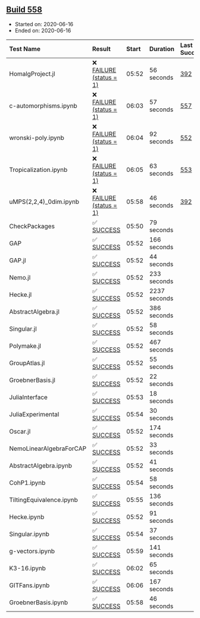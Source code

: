 ## [Build 558](https://oscarci.mathematik.uni-kl.de/job/oscar-julia-1.4/558/)

* Started on: 2020-06-16
* Ended on: 2020-06-16

| Test Name    | Result | Start | Duration | Last Success | First Failure |
|:-------------|:-------|:------|:---------|:-------------|:--------------|
| HomalgProject.jl | ❌ [FAILURE (status = 1)](https://oscarci.mathematik.uni-kl.de/job/oscar-julia-1.4/558/artifact/logs/build-558/HomalgProject.jl.log) | 05:52 | 56 seconds | [392](https://oscarci.mathematik.uni-kl.de/job/oscar-julia-1.4/392/) | [393](https://oscarci.mathematik.uni-kl.de/job/oscar-julia-1.4/393/) |
| c-automorphisms.ipynb | ❌ [FAILURE (status = 1)](https://oscarci.mathematik.uni-kl.de/job/oscar-julia-1.4/558/artifact/logs/build-558/c-automorphisms.ipynb.log) | 06:03 | 57 seconds | [557](https://oscarci.mathematik.uni-kl.de/job/oscar-julia-1.4/557/) | [558](https://oscarci.mathematik.uni-kl.de/job/oscar-julia-1.4/558/) |
| wronski-poly.ipynb | ❌ [FAILURE (status = 1)](https://oscarci.mathematik.uni-kl.de/job/oscar-julia-1.4/558/artifact/logs/build-558/wronski-poly.ipynb.log) | 06:04 | 92 seconds | [552](https://oscarci.mathematik.uni-kl.de/job/oscar-julia-1.4/552/) | [553](https://oscarci.mathematik.uni-kl.de/job/oscar-julia-1.4/553/) |
| Tropicalization.ipynb | ❌ [FAILURE (status = 1)](https://oscarci.mathematik.uni-kl.de/job/oscar-julia-1.4/558/artifact/logs/build-558/Tropicalization.ipynb.log) | 06:05 | 63 seconds | [553](https://oscarci.mathematik.uni-kl.de/job/oscar-julia-1.4/553/) | [554](https://oscarci.mathematik.uni-kl.de/job/oscar-julia-1.4/554/) |
| uMPS(2,2,4)_0dim.ipynb | ❌ [FAILURE (status = 1)](https://oscarci.mathematik.uni-kl.de/job/oscar-julia-1.4/558/artifact/logs/build-558/uMPS-2-2-4-_0dim.ipynb.log) | 05:58 | 46 seconds | [392](https://oscarci.mathematik.uni-kl.de/job/oscar-julia-1.4/392/) | [393](https://oscarci.mathematik.uni-kl.de/job/oscar-julia-1.4/393/) |
| CheckPackages | ✅ [SUCCESS](https://oscarci.mathematik.uni-kl.de/job/oscar-julia-1.4/558/artifact/logs/build-558/CheckPackages.log) | 05:50 | 79 seconds |  |  |
| GAP | ✅ [SUCCESS](https://oscarci.mathematik.uni-kl.de/job/oscar-julia-1.4/558/artifact/logs/build-558/GAP.log) | 05:52 | 166 seconds |  |  |
| GAP.jl | ✅ [SUCCESS](https://oscarci.mathematik.uni-kl.de/job/oscar-julia-1.4/558/artifact/logs/build-558/GAP.jl.log) | 05:52 | 44 seconds |  |  |
| Nemo.jl | ✅ [SUCCESS](https://oscarci.mathematik.uni-kl.de/job/oscar-julia-1.4/558/artifact/logs/build-558/Nemo.jl.log) | 05:52 | 233 seconds |  |  |
| Hecke.jl | ✅ [SUCCESS](https://oscarci.mathematik.uni-kl.de/job/oscar-julia-1.4/558/artifact/logs/build-558/Hecke.jl.log) | 05:52 | 2237 seconds |  |  |
| AbstractAlgebra.jl | ✅ [SUCCESS](https://oscarci.mathematik.uni-kl.de/job/oscar-julia-1.4/558/artifact/logs/build-558/AbstractAlgebra.jl.log) | 05:52 | 386 seconds |  |  |
| Singular.jl | ✅ [SUCCESS](https://oscarci.mathematik.uni-kl.de/job/oscar-julia-1.4/558/artifact/logs/build-558/Singular.jl.log) | 05:52 | 58 seconds |  |  |
| Polymake.jl | ✅ [SUCCESS](https://oscarci.mathematik.uni-kl.de/job/oscar-julia-1.4/558/artifact/logs/build-558/Polymake.jl.log) | 05:52 | 467 seconds |  |  |
| GroupAtlas.jl | ✅ [SUCCESS](https://oscarci.mathematik.uni-kl.de/job/oscar-julia-1.4/558/artifact/logs/build-558/GroupAtlas.jl.log) | 05:52 | 55 seconds |  |  |
| GroebnerBasis.jl | ✅ [SUCCESS](https://oscarci.mathematik.uni-kl.de/job/oscar-julia-1.4/558/artifact/logs/build-558/GroebnerBasis.jl.log) | 05:52 | 22 seconds |  |  |
| JuliaInterface | ✅ [SUCCESS](https://oscarci.mathematik.uni-kl.de/job/oscar-julia-1.4/558/artifact/logs/build-558/JuliaInterface.log) | 05:53 | 18 seconds |  |  |
| JuliaExperimental | ✅ [SUCCESS](https://oscarci.mathematik.uni-kl.de/job/oscar-julia-1.4/558/artifact/logs/build-558/JuliaExperimental.log) | 05:54 | 30 seconds |  |  |
| Oscar.jl | ✅ [SUCCESS](https://oscarci.mathematik.uni-kl.de/job/oscar-julia-1.4/558/artifact/logs/build-558/Oscar.jl.log) | 05:52 | 174 seconds |  |  |
| NemoLinearAlgebraForCAP | ✅ [SUCCESS](https://oscarci.mathematik.uni-kl.de/job/oscar-julia-1.4/558/artifact/logs/build-558/NemoLinearAlgebraForCAP.log) | 05:52 | 33 seconds |  |  |
| AbstractAlgebra.ipynb | ✅ [SUCCESS](https://oscarci.mathematik.uni-kl.de/job/oscar-julia-1.4/558/artifact/logs/build-558/AbstractAlgebra.ipynb.log) | 05:52 | 41 seconds |  |  |
| CohP1.ipynb | ✅ [SUCCESS](https://oscarci.mathematik.uni-kl.de/job/oscar-julia-1.4/558/artifact/logs/build-558/CohP1.ipynb.log) | 05:54 | 58 seconds |  |  |
| TiltingEquivalence.ipynb | ✅ [SUCCESS](https://oscarci.mathematik.uni-kl.de/job/oscar-julia-1.4/558/artifact/logs/build-558/TiltingEquivalence.ipynb.log) | 05:55 | 136 seconds |  |  |
| Hecke.ipynb | ✅ [SUCCESS](https://oscarci.mathematik.uni-kl.de/job/oscar-julia-1.4/558/artifact/logs/build-558/Hecke.ipynb.log) | 05:52 | 91 seconds |  |  |
| Singular.ipynb | ✅ [SUCCESS](https://oscarci.mathematik.uni-kl.de/job/oscar-julia-1.4/558/artifact/logs/build-558/Singular.ipynb.log) | 05:54 | 37 seconds |  |  |
| g-vectors.ipynb | ✅ [SUCCESS](https://oscarci.mathematik.uni-kl.de/job/oscar-julia-1.4/558/artifact/logs/build-558/g-vectors.ipynb.log) | 05:59 | 141 seconds |  |  |
| K3-16.ipynb | ✅ [SUCCESS](https://oscarci.mathematik.uni-kl.de/job/oscar-julia-1.4/558/artifact/logs/build-558/K3-16.ipynb.log) | 06:02 | 65 seconds |  |  |
| GITFans.ipynb | ✅ [SUCCESS](https://oscarci.mathematik.uni-kl.de/job/oscar-julia-1.4/558/artifact/logs/build-558/GITFans.ipynb.log) | 06:06 | 167 seconds |  |  |
| GroebnerBasis.ipynb | ✅ [SUCCESS](https://oscarci.mathematik.uni-kl.de/job/oscar-julia-1.4/558/artifact/logs/build-558/GroebnerBasis.ipynb.log) | 05:58 | 46 seconds |  |  |
